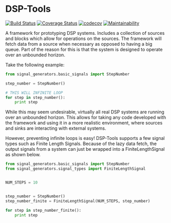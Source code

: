 # DSP-Tools

[![Build Status](https://travis-ci.com/jamlamberti/dsp-tools.svg?branch=master)](https://travis-ci.com/jamlamberti/dsp-tools) [![Coverage Status](https://coveralls.io/repos/github/jamlamberti/dsp-tools/badge.svg?branch=master)](https://coveralls.io/github/jamlamberti/dsp-tools?branch=master) [![codecov](https://codecov.io/gh/jamlamberti/dsp-tools/branch/master/graph/badge.svg)](https://codecov.io/gh/jamlamberti/dsp-tools) [![Maintainability](https://api.codeclimate.com/v1/badges/1a3e9f43b31549d2aefb/maintainability)](https://codeclimate.com/github/jamlamberti/dsp-tools/maintainability)


A framework for prototyping DSP systems. Includes a collection of sources and
blocks which allow for operations on the sources. The framework will fetch data
from a source when necessary as opposed to having a big queue. Part of the
reason for this is that the system is designed to operate over an unbounded
horizon.


Take the following example:


```python
from signal_generators.basic_signals import StepNumber

step_number = StepNumber()

# THIS WILL INFINITE LOOP
for step in step_number():
    print step
```


While this may seem undesirable, virtually all real DSP systems are running
over an unbounded horizon. This allows for taking any code developed with the
framework and using it in a more realistic environment, where sources and sinks
are interacting with external systems.


However, preventing infinite loops is easy! DSP-Tools supports a few signal
types such as Finite Length Signals. Because of the lazy data fetch, the output
signals from a system can just be wrapped into a FiniteLengthSignal as shown
below.


```python
from signal_generators.basic_signals import StepNumber
from signal_generators.signal_types import FiniteLengthSignal


NUM_STEPS = 10


step_number = StepNumber()
step_number_finite = FiniteLengthSignal(NUM_STEPS, step_number)

for step in step_number_finite():
    print step
```
